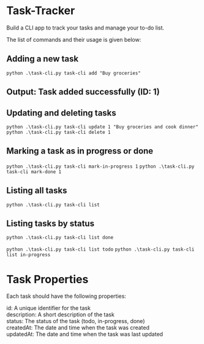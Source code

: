 # Task-Tracker
Build a CLI app to track your tasks and manage your to-do list.

The list of commands and their usage is given below:

## Adding a new task
`python .\task-cli.py task-cli add "Buy groceries"`
## Output: Task added successfully (ID: 1)

## Updating and deleting tasks
`python .\task-cli.py task-cli update 1 "Buy groceries and cook dinner"`
`python .\task-cli.py task-cli delete 1`

## Marking a task as in progress or done
`python .\task-cli.py task-cli mark-in-progress 1`
`python .\task-cli.py task-cli mark-done 1`

## Listing all tasks
`python .\task-cli.py task-cli list`

## Listing tasks by status
`python .\task-cli.py task-cli list done`

`python .\task-cli.py task-cli list todo`
`python .\task-cli.py task-cli list in-progress`


# Task Properties
Each task should have the following properties:

id: A unique identifier for the task  
description: A short description of the task  
status: The status of the task (todo, in-progress, done)  
createdAt: The date and time when the task was created  
updatedAt: The date and time when the task was last updated  
